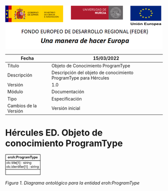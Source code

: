 ![](../../Docs/media/CabeceraDocumentosMD.png)

| Fecha         | 15/03/2022                                                   |
| ------------- | ------------------------------------------------------------ |
|Título|Objeto de Conocimiento ProgramType| 
|Descripción|Descripción del objeto de conocimiento ProgramType para Hércules|
|Versión|1.0|
|Módulo|Documentación|
|Tipo|Especificación|
|Cambios de la Versión|Versión inicial|

# Hércules ED. Objeto de conocimiento ProgramType

![](../../Docs/media/ObjetosDeConocimiento/ProgramType.png)

*Figura 1. Diagrama ontológico para la entidad eroh:ProgramType*
